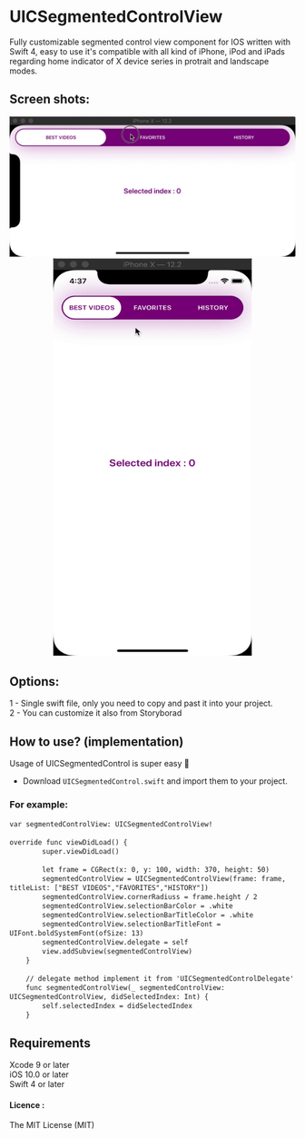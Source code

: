 # UICSegmentedControlView
Fully customizable segmented control view component for IOS written with Swift 4, easy to use it's compatible with all kind of iPhone, iPod and iPads regarding home indicator of X device series in protrait and landscape modes.

## Screen shots: 
<div align=center>
    <img style="display: inline-block;" src="https://github.com/Coder-ACJHP/UICSegmentedControlView/blob/master/UICSegmentedControl/Assets.xcassets/ScreenShot-2.dataset/ScreenShot-2.gif">
    <img style="display: inline-block;" src="https://github.com/Coder-ACJHP/UICSegmentedControlView/blob/master/UICSegmentedControl/Assets.xcassets/UICSegmentControlView_ScreenShot.dataset/UICSegmentControlView_ScreenShot.gif" width=350 height=700>
</div>

## Options: 
1 - Single swift file, only you need to copy and past it into your project. <br>
2 - You can customize it also from Storyborad<br>

## How to use? (implementation) 
Usage of UICSegmentedControl is super easy 🎉<br>
 - Download `UICSegmentedControl.swift` and import them to your project.<br>
### For example: 
```
var segmentedControlView: UICSegmentedControlView!

override func viewDidLoad() {
        super.viewDidLoad()
        
        let frame = CGRect(x: 0, y: 100, width: 370, height: 50)
        segmentedControlView = UICSegmentedControlView(frame: frame, titleList: ["BEST VIDEOS","FAVORITES","HISTORY"])
        segmentedControlView.cornerRadiuss = frame.height / 2
        segmentedControlView.selectionBarColor = .white
        segmentedControlView.selectionBarTitleColor = .white
        segmentedControlView.selectionBarTitleFont = UIFont.boldSystemFont(ofSize: 13)
        segmentedControlView.delegate = self
        view.addSubview(segmentedControlView)
    }
    
    // delegate method implement it from 'UICSegmentedControlDelegate'
    func segmentedControlView(_ segmentedControlView: UICSegmentedControlView, didSelectedIndex: Int) {
        self.selectedIndex = didSelectedIndex
    }
```

## Requirements
Xcode 9 or later <br>
iOS 10.0 or later <br>
Swift 4 or later <br>

#### Licence : 
The MIT License (MIT)

